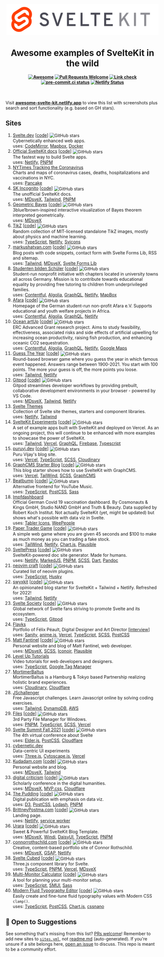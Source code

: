 <p align="center">
  <img src="site/static/svelte-kit.svg" alt="SvelteKit" width="500">
</p>

<h1 align="center">Awesome examples of SvelteKit in the wild</h1>

<h4 align="center">

[![Awesome](https://cdn.rawgit.com/sindresorhus/awesome/d7305f38d29fed78fa85652e3a63e154dd8e8829/media/badge.svg)](https://github.com/sindresorhus/awesome)
[![Pull Requests Welcome](https://img.shields.io/badge/Pull%20Requests-welcome-brightgreen.svg)](https://github.com/janosh/awesome-svelte-kit/pulls)
[![Link check](https://github.com/janosh/awesome-svelte-kit/actions/workflows/linkCheck.yml/badge.svg)](https://github.com/janosh/awesome-svelte-kit/actions/workflows/linkCheck.yml)
[![pre-commit.ci status](https://results.pre-commit.ci/badge/github/janosh/awesome-svelte-kit/main.svg)](https://results.pre-commit.ci/latest/github/janosh/awesome-svelte-kit/main)
[![Netlify Status](https://api.netlify.com/api/v1/badges/c23cb42d-d682-4c01-abf2-b9fd34d77793/deploy-status)](https://app.netlify.com/sites/awesome-svelte-kit/deploys)

</h4>

<br>

Visit **[awesome-svelte-kit.netlify.app](https://awesome-svelte-kit.netlify.app)** to view this list with screenshots plus search and sort functionality (e.g. based on GH stars).

## Sites

1. [Svelte.dev](https://svelte.dev) [[code](https://github.com/sveltejs/sites/tree/master/sites/svelte.dev)] <img src="https://img.shields.io/github/stars/sveltejs/svelte" alt="GitHub stars" valign="middle"><br>
   Cybernetically enhanced web apps.<br>
   uses: [CodeMirror], [Mapbox], [Docker]
2. [Official SvelteKit docs](https://kit.svelte.dev) [[code](https://github.com/sveltejs/sites/tree/master/sites/kit.svelte.dev)] <img src="https://img.shields.io/github/stars/sveltejs/kit" alt="GitHub stars" valign="middle"><br>
   The fastest way to build Svelte apps.<br>
   uses: [Netlify], [PNPM]
3. [NYTimes Tracking the Coronavirus](https://nytimes.com/interactive/2021/us/new-york-city-new-york-covid-cases.html)<br>
   Charts and maps of coronavirus cases, deaths, hospitalizations and vaccinations in NYC.<br>
   uses: [Pancake]
4. [SK Incognito](https://sk-incognito.vercel.app) [[code](https://github.com/GrygrFlzr/kit-docs)] <img src="https://img.shields.io/github/stars/GrygrFlzr/kit-docs" alt="GitHub stars" valign="middle"><br>
   The unofficial SvelteKit docs.<br>
   uses: [MDsveX], [Tailwind], [PNPM]
5. [Geometric Bayes](https://svelte-geometric-bayes.netlify.app) [[code](https://github.com/janosh/svelte-geometric-bayes)] <img src="https://img.shields.io/github/stars/janosh/svelte-geometric-bayes" alt="GitHub stars" valign="middle"><br>
   3blue1brown-inspired interactive visualization of Bayes theorem interpreted geometrically.<br>
   uses: [MDsveX]
6. [TikZ](https://tikz.netlify.app) [[code](https://github.com/janosh/tikz)] <img src="https://img.shields.io/github/stars/janosh/tikz" alt="GitHub stars" valign="middle"><br>
   Random collection of MIT-licensed standalone TikZ images, mostly about physics and machine learning.<br>
   uses: [TypeScript], [Netlify], [Svicons]
7. [markushatvan.com](https://markushatvan.com) [[code](https://github.com/mhatvan/markushatvan.com)] <img src="https://img.shields.io/github/stars/mhatvan/markushatvan.com" alt="GitHub stars" valign="middle"><br>
   Blog posts with code snippets, contact form with Svelte Forms Lib, RSS and sitemap.<br>
   uses: [Tailwind], [MDsveX], [Svelte Forms Lib]
8. [Studenten bilden Schüler](https://studenten-bilden-schueler.de) [[code](https://github.com/sbsev/svelte-site)] <img src="https://img.shields.io/github/stars/sbsev/svelte-site" alt="GitHub stars" valign="middle"><br>
   Student-run nonprofit initiative with chapters located in university towns all across Germany. Mission is to contribute towards educational equality by providing free tutoring to children from underprivileged families.<br>
   uses: [Contentful], [Algolia], [GraphQL], [Netlify], [MapBox]
9. [Afara](https://afara.foundation) [[code](https://github.com/janosh/afara)] <img src="https://img.shields.io/github/stars/janosh/afara" alt="GitHub stars" valign="middle"><br>
   Homepage of the German student-run non-profit Afara e.V. Supports educational and youth welfare projects in Africa.<br>
   uses: [Contentful], [Algolia], [GraphQL], [Netlify]
10. [Ocean artUp](https://ocean-artup.eu) [[code](https://github.com/janosh/ocean-artup)] <img src="https://img.shields.io/github/stars/janosh/ocean-artup" alt="GitHub stars" valign="middle"><br>
    ERC Advanced Grant research project. Aims to study feasibility, effectiveness, associated risks and side effects of artificial upwelling for increasing ocean productivity, raising fish production, and enhancing oceanic CO2 sequestration.<br>
    uses: [Contentful], [Algolia], [GraphQL], [Netlify], [Google Maps]
11. [Guess The Year](https://guess-the-year.davjhan.com) [[code](https://github.com/davjhan/guess-the-year-game)] <img src="https://img.shields.io/github/stars/davjhan/guess-the-year-game" alt="GitHub stars" valign="middle"><br>
    Round-based browser game where you guess the year in which famous event happened. Answers range between 1900-2021. You start with 100 points. The more your guess is off, the more points you loose.<br>
    uses: [Tailwind], [Netlify]
12. [Gitpod](https://gitpod.io) [[code](https://github.com/gitpod-io/website)] <img src="https://img.shields.io/github/stars/gitpod-io/website" alt="GitHub stars" valign="middle"><br>
    Gitpod streamlines developer workflows by providing prebuilt, collaborative development environments in your browser - powered by VS Code.<br>
    uses: [MDsveX], [Tailwind], [Netlify]
13. [Svelte Themes](https://sveltethemes.dev)<br>
    Collection of Svelte site themes, starters and component libraries.<br>
    uses: [Netlify], [Tailwind]
14. [SvelteKit Experiments](https://sveltekit-demo-psi.vercel.app) [[code](https://github.com/tsukhu/sveltekit-demo)] <img src="https://img.shields.io/github/stars/tsukhu/sveltekit-demo" alt="GitHub stars" valign="middle"><br>
    A set of example apps built with SvelteKit and deployed on Vercel. As an ongoing project, this will continue to be enhanced with more examples to showcase the power of SvelteKit.<br>
    uses: [Tailwind], [Vercel], [GraphQL], [Firebase], [Typescript]
15. [puruvj.dev](https://puruvj.dev) [[code](https://github.com/puruvj/puruvjdev3)] <img src="https://img.shields.io/github/stars/puruvj/puruvjdev3" alt="GitHub stars" valign="middle"><br>
    Puru Vijay's blog site.<br>
    uses: [Vercel], [TypeScript], [SCSS], [Cloudinary]
16. [GraphCMS Starter Blog](https://scottspence.com/2021/05/06/graphcms-svelte-starter) [[code](https://github.com/spences10/sveltekit-starter-blog)] <img src="https://img.shields.io/github/stars/spences10/sveltekit-starter-blog" alt="GitHub stars" valign="middle"><br>
    This blog starter shows how to use SvelteKit with GraphCMS.<br>
    uses: [Vercel], [TailWind], [SCSS], [GraphCMS]
17. [Beatbump](https://beatbump.ml) [[code](https://github.com/snuffyDev/beatbump)] <img src="https://img.shields.io/github/stars/snuffyDev/beatbump" alt="GitHub stars" valign="middle"><br>
    Alternative frontend for YouTube Music.<br>
    uses: [TypeScript], [PostCSS], [Sass]
18. [Impfdashboard](https://impfdashboard.de/en)<br>
    Official German Covid 19 vaccination dashboard. By Cosmonauts & Kings GmbH, Studio NAND GmbH and Truth & Beauty. Data supplied by Robert Koch Institut. Not actually SvelteKit (yet, might be updated) but shows what's possible with data viz in Svelte.<br>
    uses: [Tabler Icons], [WeePeople]
19. [Paper Trader Game](https://paper-trader.davjhan.com) [[code](https://github.com/davjhan/paper-trader-game)] <img src="https://img.shields.io/github/stars/davjhan/paper-trader-game" alt="GitHub stars" valign="middle"><br>
    A simple web game where you are given 45 seconds and $100 to make as much money as you can trading a fake stock.<br>
    uses: [TailWind], [Netlify], [Chart.js], [Plausible]
20. [SveltePress](https://sveltepress.geopjr.dev) [[code](https://github.com/GeopJr/SveltePress)] <img src="https://img.shields.io/github/stars/GeopJr/SveltePress" alt="GitHub stars" valign="middle"><br>
    SvelteKit-powered doc site generator. Made for humans.<br>
    uses: [Netlify], [MarkedJS], [PNPM], [SCSS], [Dart], [Pandoc]
21. [neovim craft](https://neovimcraft.com) [[code](https://github.com/neurosnap/neovimcraft)] <img src="https://img.shields.io/github/stars/neurosnap/neovimcraft" alt="GitHub stars" valign="middle"><br>
    Curated list of neovim plugins.<br>
    uses: [TypeScript], [Husky]
22. [swyxkit](https://swyxkit.netlify.app) [[code](https://github.com/sw-yx/swyxkit)] <img src="https://img.shields.io/github/stars/sw-yx/swyxkit" alt="GitHub stars" valign="middle"><br>
    An opinionated blog starter for SvelteKit + Tailwind + Netlify. Refreshed for 2022!<br>
    uses: [Tailwind], [Netlify]
23. [Svelte Society](https://sveltesociety.dev) [[code](https://github.com/svelte-society/sveltesociety.dev)] <img src="https://img.shields.io/github/stars/svelte-society/sveltesociety.dev" alt="GitHub stars" valign="middle"><br>
    Global network of Svelte fans striving to promote Svelte and its ecosystem.<br>
    uses: [TypeScript], [Gitpod]
24. [Flayks](https://flayks.com)<br>
    Portfolio of Félix Péault, Digital Designer and Art Director [[interview](https://sanity.io/blog/felix-peault-community-interview)]<br>
    uses: [Sanity], [anime.js], [Vercel], [TypeScript], [SCSS], [PostCSS]
25. [Matt Fantinel](https://fantinel.dev) [[code](https://github.com/matfantinel/matfantinel.github.io)] <img src="https://img.shields.io/github/stars/matfantinel/matfantinel.github.io" alt="GitHub stars" valign="middle"><br>
    Personal website and blog of Matt Fantinel, web developer.<br>
    uses: [MDsveX], [SCSS], [Iconoir], [Plausible]
26. [Level Up Tutorials](https://leveluptutorials.com)<br>
    Video tutorials for web developers and designers.<br>
    uses: [TypeScript], [Google Tag Manager]
27. [MortimerBaltus](https://mortimerbaltus.com)<br>
    MortimerBaltus is a Hamburg & Tokyo based Partnership realizing holistic brand experiences.<br>
    uses: [Cloudinary], [Cloudflare]
28. [JSchallenger](https://jschallenger.com)<br>
    Free Javascript challenges. Learn Javascript online by solving coding exercises.<br>
    uses: [Tailwind], [DynamoDB], [AWS]
29. [Files](https://files.community) [[code](https://github.com/files-community/website)] <img src="https://img.shields.io/github/stars/files-community/website" alt="GitHub stars" valign="middle"><br>
    3rd Party File Manager for Windows.<br>
    uses: [PNPM], [TypeScript], [SCSS], [Vercel]
30. [Svelte Summit Fall 2021](https://sveltesummit.com) [[code](https://github.com/svelte-society/svelte-summit)] <img src="https://img.shields.io/github/stars/svelte-society/svelte-summit" alt="GitHub stars" valign="middle"><br>
    The 4th virtual conference about Svelte<br>
    uses: [Elder.js], [PostCSS], [Cloudflare]
31. [cybernetic.dev](https://cybernetic.dev)<br>
    Data-centric UI experiments<br>
    uses: [Three.js], [Cytoscape.js], [Vercel]
32. [Kudadam.com](https://kudadam.com) [[code](https://github.com/kudadam/kudadam.com)] <img src="https://img.shields.io/github/stars/kudadam/kudadam.com" alt="GitHub stars" valign="middle"><br>
    Personal website and blog.<br>
    uses: [MDsveX], [Tailwind]
33. [digital criticism](https://critique-digitale.ch) [[code](https://github.com/critique-digitale/critique-digitale.ch)] <img src="https://img.shields.io/github/stars/critique-digitale/critique-digitale.ch" alt="GitHub stars" valign="middle"><br>
    Scholarly conference in the digital humanities.<br>
    uses: [MDsveX], [MVP.css], [Cloudflare]
34. [The Pudding](https://pudding.cool) [[code](https://github.com/the-pudding/website)] <img src="https://img.shields.io/github/stars/the-pudding/website" alt="GitHub stars" valign="middle"><br>
    Digital publication with emphasis on data viz.<br>
    uses: [D3], [PostCSS], [Lodash], [PNPM]
35. [BrittneyPostma.com](https://brittneypostma.com) [[code](https://github.com/brittneypostma/brittneypostma.com)] <img src="https://img.shields.io/github/stars/brittneypostma/brittneypostma.com" alt="GitHub stars" valign="middle"><br>
    Landing page.<br>
    uses: [Netlify], [service worker]
36. [Urara](https://urara-demo.netlify.app) [[code](https://github.com/importantimport/urara)] <img src="https://img.shields.io/github/stars/importantimport/urara" alt="GitHub stars" valign="middle"><br>
    Sweet & Powerful SvelteKit Blog Template.<br>
    uses: [MDsveX], [Windi], [DaisyUI], [TypeScript], [PNPM]
37. [connorrothschild.com](https://connorrothschild.com) [[code](https://github.com/connorrothschild/.com)] <img src="https://img.shields.io/github/stars/connorrothschild/.com" alt="GitHub stars" valign="middle"><br>
    Creative, content-based portfolio site of Connor Rothschild.<br>
    uses: [MDsveX], [GSAP], [Netlify]
38. [Svelte Cubed](https://svelte-cubed.vercel.app) [[code](https://github.com/Rich-Harris/svelte-cubed)] <img src="https://img.shields.io/github/stars/Rich-Harris/svelte-cubed" alt="GitHub stars" valign="middle"><br>
    Three.js component library for Svelte.<br>
    uses: [TypeScript], [PNPM], [Vercel], [MDsveX]
39. [Multi-Monitor Calculator](https://multimonitorcalculator.com) [[code](https://github.com/KevinVandy/multi-monitor_calculator)] <img src="https://img.shields.io/github/stars/KevinVandy/multi-monitor_calculator" alt="GitHub stars" valign="middle"><br>
    A tool for planning your multi-monitor setup.<br>
    uses: [TypeScript], [SMUI], [Sass]
40. [Modern Fluid Typography Editor](https://modern-fluid-typography.vercel.app) [[code](https://github.com/codeAdrian/modern-fluid-typography-editor)] <img src="https://img.shields.io/github/stars/codeAdrian/modern-fluid-typography-editor" alt="GitHub stars" valign="middle"><br>
    Easily create and fine-tune fluid typography values with Modern CSS `clamp()`.<br>
    uses: [TypeScript], [PostCSS], [Chart.js], [cssnano]

## 🎉 Open to Suggestions

See something that's missing from this list? [PRs welcome](https://github.com/janosh/awesome-svelte-kit/edit/main/readme.md)! Remember to add new sites to [`sites.yml`](sites.yml), not [readme.md](readme.md) (auto-generated). If you're unsure if a site belongs here, [open an issue](https://github.com/janosh/awesome-svelte-kit/issues/new) to discuss. This repo is meant to be a community effort.

[algolia]: https://algolia.com
[anime.js]: https://animejs.com
[aws]: https://aws.amazon.com
[chart.js]: https://chartjs.org
[cloudflare]: https://cloudflare.com
[cloudinary]: https://cloudinary.com
[codemirror]: https://codemirror.net
[contentful]: https://contentful.com
[cssnano]: https://cssnano.co
[cytoscape.js]: https://js.cytoscape.org
[d3]: https://d3js.org
[daisyui]: https://daisyui.com
[dart]: https://dart.dev
[docker]: https://docker.com
[dynamodb]: https://aws.amazon.com/dynamodb
[elder.js]: https://github.com/Elderjs/elderjs
[firebase]: https://firebase.google.com
[gitpod]: https://gitpod.io
[google analytics]: https://analytics.google.com
[google maps]: https://developers.google.com/maps/documentation/javascript
[google tag manager]: https://tagmanager.google.com
[graphcms]: https://graphcms.com
[graphql]: https://graphql.org
[gsap]: https://greensock.com/gsap
[husky]: https://github.com/typicode/husky
[i18n]: https://github.com/sveltejs/kit/issues/553
[iconoir]: https://iconoir.com
[lodash]: https://lodash.com
[mapbox]: https://mapbox.com
[markedjs]: https://marked.js.org
[mdsvex]: https://github.com/pngwn/MDsveX
[mvp.css]: https://github.com/andybrewer/mvp
[netlify]: https://netlify.com
[pancake]: https://github.com/Rich-Harris/pancake
[pandoc]: https://pandoc.org
[plausible]: https://plausible.io
[pnpm]: https://pnpm.io
[postcss]: https://postcss.org
[rollup]: https://rollupjs.org
[sanity]: https://sanity.io
[sass]: https://sass-lang.com
[scss]: https://sass-lang.com
[service worker]: https://kit.svelte.dev/docs#service-workers
[smui]: https://sveltematerialui.com
[svelte forms lib]: https://github.com/tjinauyeung/svelte-forms-lib
[svicons]: https://github.com/janosh/svicons
[tabler icons]: https://tabler-icons.io
[tailwind]: https://tailwindcss.com
[three.js]: https://threejs.org
[typescript]: https://typescriptlang.org
[vercel]: https://vercel.com
[weepeople]: https://github.com/propublica/weepeople
[windi]: https://windicss.org
